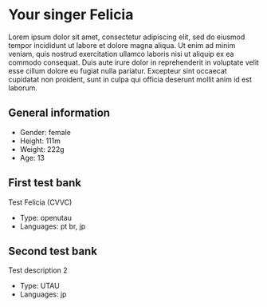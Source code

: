 # Your singer Felicia
Lorem ipsum dolor sit amet, consectetur adipiscing elit, sed do eiusmod tempor incididunt ut labore et dolore magna aliqua. Ut enim ad minim veniam, quis nostrud exercitation ullamco laboris nisi ut aliquip ex ea commodo consequat. Duis aute irure dolor in reprehenderit in voluptate velit esse cillum dolore eu fugiat nulla pariatur. Excepteur sint occaecat cupidatat non proident, sunt in culpa qui officia deserunt mollit anim id est laborum.

## General information
- Gender: female
- Height: 111m
- Weight: 222g
- Age: 13

## First test bank
Test Felicia (CVVC)
- Type: openutau
- Languages: pt br, jp

## Second test bank
Test description 2
- Type: UTAU
- Languages: jp
